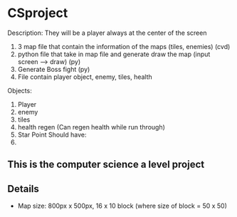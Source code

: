 # CSproject

Description:
They will be a player always at the center of the screen

1. 3 map file that contain the information of the maps (tiles, enemies) (cvd)
2. python file that take in map file and generate draw the map (input screen --> draw) (py)
3. Generate Boss fight (py)
4. File contain player object, enemy, tiles, health

Objects:
1. Player
2. enemy
3. tiles
4. health regen (Can regen health while run through)
5. Star Point
Should have:
1. 
## This is the computer science a level project

## Details
* Map size: 800px x 500px, 16 x 10 block (where size of block = 50 x 50)